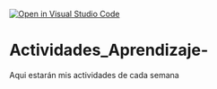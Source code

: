 [![Open in Visual Studio Code](https://classroom.github.com/assets/open-in-vscode-c66648af7eb3fe8bc4f294546bfd86ef473780cde1dea487d3c4ff354943c9ae.svg)](https://classroom.github.com/online_ide?assignment_repo_id=8478670&assignment_repo_type=AssignmentRepo)
# Actividades_Aprendizaje-
Aqui estarán mis actividades de cada semana
